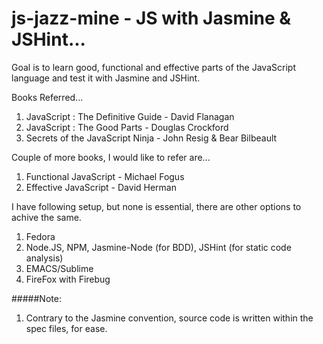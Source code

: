 js-jazz-mine - JS with Jasmine & JSHint...
============

Goal is to learn good, functional and effective parts of the JavaScript language and test it with Jasmine and JSHint.

Books Referred...

1. JavaScript : The Definitive Guide - David Flanagan
2. JavaScript : The Good Parts - Douglas Crockford
3. Secrets of the JavaScript Ninja - John Resig & Bear Bilbeault

Couple of more books, I would like to refer are... 

1. Functional JavaScript - Michael Fogus
2. Effective JavaScript - David Herman

I have following setup, but none is essential, there are other options to achive the same.

1. Fedora
2. Node.JS, NPM, Jasmine-Node (for BDD), JSHint (for static code analysis)
3. EMACS/Sublime
4. FireFox with Firebug

#####Note: 

1. Contrary to the Jasmine convention, source code is written within the spec files, for ease. 
